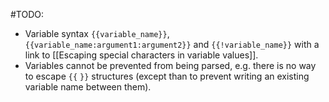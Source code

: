 #TODO:
- Variable syntax `{{variable_name}}`, `{{variable_name:argument1:argument2}}` and `{{!variable_name}}` with a link to [[Escaping special characters in variable values]].
- Variables cannot be prevented from being parsed, e.g. there is no way to escape `{{` `}}` structures (except than to prevent writing an existing variable name between them).